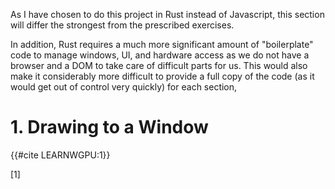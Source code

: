 
As I have chosen to do this project in Rust instead of
Javascript, this section will differ the strongest from
the prescribed exercises. 

In addition, Rust requires a much more significant amount
of "boilerplate" code to manage windows, UI, and hardware
access as we do not have a browser and a DOM to take care
of difficult parts for us. This would also make it 
considerably more difficult to provide a full copy of the code (as it would get out of control very quickly) for each
section, 

# 1. Drawing to a Window

{{#cite LEARNWGPU:1}}

\[1\] 